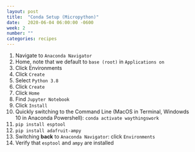 ```yaml
---
layout: post
title:  "Conda Setup (Micropython)"
date:   2020-06-04 06:00:00 -0600
week: 2
number: ""
categories: recipes
---
```


1. Navigate to `Anaconda Navigator`
2. Home, note that we default to `base (root)` in `Applications on`
3. Click Environments
4. Click `Create`
5. Select `Python 3.8`
6. Click `Create`
7. Click `Home`
8. Find `Jupyter Notebook`
9. Click `Install`
10. Quickly switching to the Command Line (MacOS in Terminal, Windowds 10 in Anaconda Powershell): `conda activate waythingswork`
11. `pip install esptool`
12. `pip install adafruit-ampy`
13. Switching **back** to `Anaconda Navigator`: click `Environments`
14. Verify that `esptool` and `ampy` are installed


